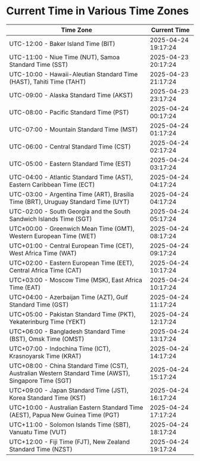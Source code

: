 # Current Time in Various Time Zones

| Time Zone | Current Time |
|-----------|--------------|
| UTC-12:00 - Baker Island Time (BIT) | 2025-04-24 19:17:24 |
| UTC-11:00 - Niue Time (NUT), Samoa Standard Time (SST) | 2025-04-23 20:17:24 |
| UTC-10:00 - Hawaii-Aleutian Standard Time (HAST), Tahiti Time (TAHT) | 2025-04-23 21:17:24 |
| UTC-09:00 - Alaska Standard Time (AKST) | 2025-04-23 23:17:24 |
| UTC-08:00 - Pacific Standard Time (PST) | 2025-04-24 00:17:24 |
| UTC-07:00 - Mountain Standard Time (MST) | 2025-04-24 01:17:24 |
| UTC-06:00 - Central Standard Time (CST) | 2025-04-24 02:17:24 |
| UTC-05:00 - Eastern Standard Time (EST) | 2025-04-24 03:17:24 |
| UTC-04:00 - Atlantic Standard Time (AST), Eastern Caribbean Time (ECT) | 2025-04-24 04:17:24 |
| UTC-03:00 - Argentina Time (ART), Brasília Time (BRT), Uruguay Standard Time (UYT) | 2025-04-24 04:17:24 |
| UTC-02:00 - South Georgia and the South Sandwich Islands Time (SGT) | 2025-04-24 05:17:24 |
| UTC±00:00 - Greenwich Mean Time (GMT), Western European Time (WET) | 2025-04-24 08:17:24 |
| UTC+01:00 - Central European Time (CET), West Africa Time (WAT) | 2025-04-24 09:17:24 |
| UTC+02:00 - Eastern European Time (EET), Central Africa Time (CAT) | 2025-04-24 10:17:24 |
| UTC+03:00 - Moscow Time (MSK), East Africa Time (EAT) | 2025-04-24 10:17:24 |
| UTC+04:00 - Azerbaijan Time (AZT), Gulf Standard Time (GST) | 2025-04-24 11:17:24 |
| UTC+05:00 - Pakistan Standard Time (PKT), Yekaterinburg Time (YEKT) | 2025-04-24 12:17:24 |
| UTC+06:00 - Bangladesh Standard Time (BST), Omsk Time (OMST) | 2025-04-24 13:17:24 |
| UTC+07:00 - Indochina Time (ICT), Krasnoyarsk Time (KRAT) | 2025-04-24 14:17:24 |
| UTC+08:00 - China Standard Time (CST), Australian Western Standard Time (AWST), Singapore Time (SGT) | 2025-04-24 15:17:24 |
| UTC+09:00 - Japan Standard Time (JST), Korea Standard Time (KST) | 2025-04-24 16:17:24 |
| UTC+10:00 - Australian Eastern Standard Time (AEST), Papua New Guinea Time (PGT) | 2025-04-24 17:17:24 |
| UTC+11:00 - Solomon Islands Time (SBT), Vanuatu Time (VUT) | 2025-04-24 18:17:24 |
| UTC+12:00 - Fiji Time (FJT), New Zealand Standard Time (NZST) | 2025-04-24 19:17:24 |
